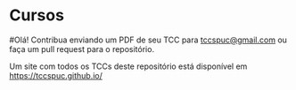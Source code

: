 # Cursos

#Olá! Contribua enviando um PDF de seu TCC para tccspuc@gmail.com ou faça um pull request para o repositório.

Um site com todos os TCCs deste repositório está disponível em https://tccspuc.github.io/
